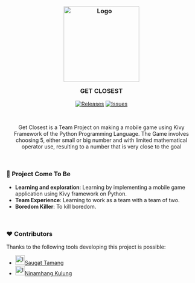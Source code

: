 <h3 align="center">
	<img src="https://raw.githubusercontent.com/ITSURENXD/get_closest/main/development/data/project%20logo.png" width="200" alt="Logo"/><br/>
	<img src="https://raw.githubusercontent.com/catppuccin/catppuccin/main/assets/misc/transparent.png" height="30" width="0px"/>
	GET CLOSEST
	<img src="https://raw.githubusercontent.com/catppuccin/catppuccin/main/assets/misc/transparent.png" height="30" width="0px"/>
</h3> 
<p align="center">
	<a href="https://github.com/ITSURENXD/get_closest/releases/latest">
		<img alt="Releases" src="https://img.shields.io/github/v/release/ITSURENXD/get_closest?style=for-the-badge&logo=github&color=F2CDCD&logoColor=D9E0EE&labelColor=302D41"/></a>
	<a href="https://github.com/ITSURENXD/get_closest/issues">
		<img alt="Issues" src="https://img.shields.io/github/issues/ITSURENXD/get_closest?style=for-the-badge&logo=gitbook&color=B5E8E0&logoColor=D9E0EE&labelColor=302D41"></a>
</p>
&nbsp;
      
<p align="center">Get Closest is a Team Project on making a mobile game using Kivy Framework of the Python Programming Language. The Game involves choosing 5, either small or big number and with limited mathematical operator use, resulting to a number that is very close to the goal</p>

&nbsp;
### 🤔 Project Come To Be

- **Learning and exploration**: Learning by implementing a mobile game application using Kivy framework on Python.
- **Team Experience**: Learning to work as a team with a team of two.
- **Boredom Killer**: To kill boredom.

&nbsp;

### ❤️ Contributors

Thanks to the following tools developing this project is possible:

- <a href="https://github.com/ITSURENXD">
		<img alt="Issues" src="https://avatars.githubusercontent.com/u/42739895?v=4" width="25" height="25">Saugat Tamang</a> 
- <a href="https://github.com/hang-kulung">
		<img alt="Issues" src="https://avatars.githubusercontent.com/u/118673128?v=4" width="25" height="25">Ninamhang Kulung</a>


